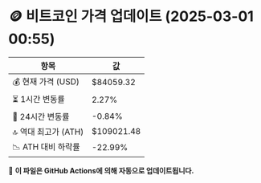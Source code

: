 # 🪙 비트코인 가격 업데이트 (2025-03-01 00:55)

| 항목                | 값 |
|--------------------|----------------|
| 💰 현재 가격 (USD) | $84059.32 |
| ⏳ 1시간 변동률    | 2.27% |
| 📆 24시간 변동률   | -0.84% |
| 🔝 역대 최고가 (ATH) | $109021.48 |
| 📉 ATH 대비 하락률 | -22.99% |

🔄 **이 파일은 GitHub Actions에 의해 자동으로 업데이트됩니다.**
